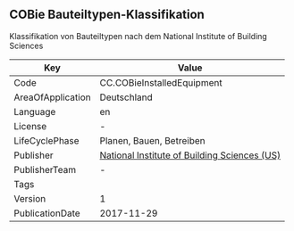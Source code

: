 ## COBie Bauteiltypen-Klassifikation
Klassifikation von Bauteiltypen nach dem National Institute of Building Sciences

Key | Value |
--|--|
Code | CC.COBieInstalledEquipment |  
AreaOfApplication | Deutschland |  
Language | en |  
License | - |  
LifeCyclePhase | Planen, Bauen, Betreiben |  
Publisher | [National Institute of Building Sciences (US)](https://www.cafm-connect.org) |  
PublisherTeam | - |  
Tags |  |  
Version | 1 |  
PublicationDate | 2017-11-29 |  
